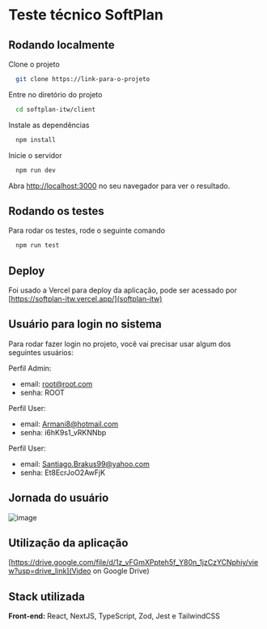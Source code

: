 
# Teste técnico SoftPlan

    
## Rodando localmente

Clone o projeto

```bash
  git clone https://link-para-o-projeto
```

Entre no diretório do projeto

```bash
  cd softplan-itw/client
```

Instale as dependências

```bash
  npm install
```

Inicie o servidor

```bash
  npm run dev
```

Abra [http://localhost:3000](http://localhost:3000) no seu navegador para ver o resultado.


## Rodando os testes

Para rodar os testes, rode o seguinte comando

```bash
  npm run test
```

## Deploy
Foi usado a Vercel para deploy da aplicação, pode ser acessado por [https://softplan-itw.vercel.app/](softplan-itw)


## Usuário para login no sistema

Para rodar fazer login no projeto, você vai precisar usar algum dos seguintes usuários:

Perfil Admin:
 - email: root@root.com
 - senha: ROOT

Perfil User:
- email: Armani8@hotmail.com
- senha: i6hK9s1_vRKNNbp

Perfil User:
- email: Santiago.Brakus99@yahoo.com
- senha: Et8EcrJoO2AwFjK

## Jornada do usuário
![image](https://github.com/joeyclapton/softplan-itw/assets/32145647/9bf1417a-fc25-4966-9468-20b8e00aa9fc)

## Utilização da aplicação
[https://drive.google.com/file/d/1z_vFGmXPpteh5f_Y80n_1jzCzYCNphiy/view?usp=drive_link](Video on Google Drive)

## Stack utilizada

**Front-end:** React, NextJS, TypeScript, Zod, Jest e TailwindCSS

